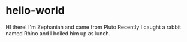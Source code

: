 # hello-world

HI there!
I'm Zephaniah and came from Pluto
Recently I caught a rabbit named Rhino and I boiled him up as lunch.
